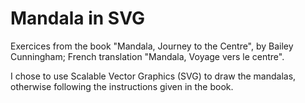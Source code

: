 # Mandala in SVG

Exercices from the book
"Mandala, Journey to the Centre", by Bailey Cunningham;
French translation "Mandala, Voyage vers le centre".

I chose to use Scalable Vector Graphics (SVG) to draw the mandalas,
otherwise following the instructions given in the book.
